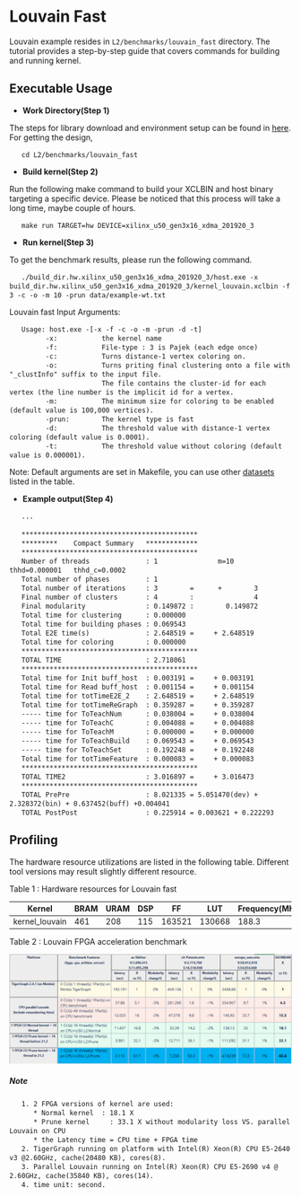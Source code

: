 # Louvain Fast 

Louvain example resides in ``L2/benchmarks/louvain_fast`` directory. The tutorial provides a step-by-step guide that covers commands for building and running kernel.

## Executable Usage

* **Work Directory(Step 1)**

The steps for library download and environment setup can be found in [here](https://github.com/Xilinx/Vitis_Libraries/tree/master/graph/L2/benchmarks#building). For getting the design,

```
   cd L2/benchmarks/louvain_fast
```   

* **Build kernel(Step 2)**

Run the following make command to build your XCLBIN and host binary targeting a specific device. Please be noticed that this process will take a long time, maybe couple of hours.

```
   make run TARGET=hw DEVICE=xilinx_u50_gen3x16_xdma_201920_3
```   

* **Run kernel(Step 3)**

To get the benchmark results, please run the following command.

```
   ./build_dir.hw.xilinx_u50_gen3x16_xdma_201920_3/host.exe -x build_dir.hw.xilinx_u50_gen3x16_xdma_201920_3/kernel_louvain.xclbin -f 3 -c -o -m 10 -prun data/example-wt.txt
```   

Louvain fast Input Arguments:

```
   Usage: host.exe -[-x -f -c -o -m -prun -d -t]
         -x:           the kernel name
         -f:           File-type : 3 is Pajek (each edge once) 
         -c:           Turns distance-1 vertex coloring on.
         -o:           Turns priting final clustering onto a file with "_clustInfo" suffix to the input file. 
                       The file contains the cluster-id for each vertex (the line number is the implicit id for a vertex.
         -m:           The minimum size for coloring to be enabled (default value is 100,000 vertices).
         -prun:        The kernel type is fast
         -d:           The threshold value with distance-1 vertex coloring (default value is 0.0001).
         -t:           The threshold value without coloring (default value is 0.000001).
```          

Note: Default arguments are set in Makefile, you can use other [datasets](https://github.com/Xilinx/Vitis_Libraries/tree/master/graph/L2/benchmarks#datasets) listed in the table.

* **Example output(Step 4)** 

```
   ...

   ********************************************
   *********    Compact Summary   *************
   ********************************************
   Number of threads              : 1               m=10    thhd=0.000001   thhd_c=0.0002
   Total number of phases         : 1
   Total number of iterations     : 3        =      +        3
   Final number of clusters       : 4        :               4
   Final modularity               : 0.149872 :        0.149872
   Total time for clustering      : 0.000000
   Total time for building phases : 0.069543
   Total E2E time(s)              : 2.648519 =     + 2.648519
   Total time for coloring        : 0.000000
   ********************************************
   TOTAL TIME                     : 2.718061
   ********************************************
   Total time for Init buff_host  : 0.003191 =     + 0.003191
   Total time for Read buff_host  : 0.001154 =     + 0.001154
   Total time for totTimeE2E_2    : 2.648519 =     + 2.648519
   Total time for totTimeReGraph  : 0.359287 =     + 0.359287
   ----- time for ToTeachNum      : 0.038004 =     + 0.038004
   ----- time for ToTeachC        : 0.004088 =     + 0.004088
   ----- time for ToTeachM        : 0.000000 =     + 0.000000
   ----- time for ToTeachBuild    : 0.069543 =     + 0.069543
   ----- time for ToTeachSet      : 0.192248 =     + 0.192248
   Total time for totTimeFeature  : 0.000083 =     + 0.000083
   ********************************************
   TOTAL TIME2                    : 3.016897 =     + 3.016473
   ********************************************
   TOTAL PrePre                   : 8.021335 = 5.051470(dev) + 2.328372(bin) + 0.637452(buff) +0.004041
   TOTAL PostPost                 : 0.225914 = 0.003621 + 0.222293                                    

```

## Profiling

The hardware resource utilizations are listed in the following table.
Different tool versions may result slightly different resource.

Table 1 : Hardware resources for Louvain fast

|    Kernel         |   BRAM   |   URAM   |    DSP   |    FF    |   LUT   | Frequency(MHz)  |
|-------------------|----------|----------|----------|----------|---------|-----------------|
|  kernel_louvain   |   461    |    208   |    115   |  163521  |  130668 |      188.3      |


Table 2 : Louvain FPGA acceleration benchmark  

![Table 2 : Louvain FPGA acceleration benchmark](../../../docs/images/louvainPerformace.PNG)

##### Note
```    
   1. 2 FPGA versions of kernel are used: 
      * Normal kernel  : 18.1 X 
      * Prune kernel     : 33.1 X without modularity loss VS. parallel Louvain on CPU
      * the Latency time = CPU time + FPGA time
   2. TigerGraph running on platform with Intel(R) Xeon(R) CPU E5-2640 v3 @2.60GHz, cache(20480 KB), cores(8).
   3. Parallel Louvain running on Intel(R) Xeon(R) CPU E5-2690 v4 @ 2.60GHz, cache(35840 KB), cores(14).
   4. time unit: second.
```
